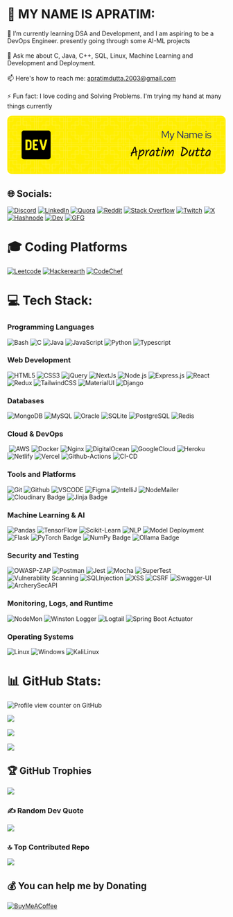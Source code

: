 # 💫 MY NAME IS APRATIM:
🌱 I’m currently learning DSA and Development, and I am aspiring to be a DevOps Engineer. presently going through some AI-ML projects<br><br>💬 Ask me about C, Java, C++, SQL, Linux, Machine Learning and Development and Deployment. <br><br>📫 Here's how to reach me: apratimdutta.2003@gmail.com<br><br>⚡ Fun fact: I love coding and Solving Problems. I'm trying my hand at many things currently

<p align="center"><img src="github-header-image.png" alt="Apratim's Profile Banner"/></p>


## 🌐 Socials:
[![Discord](https://img.shields.io/badge/Discord-7289DA?style=for-the-badge&logo=discord&logoColor=white)](https://discord.gg/https://discord.gg/eZpsF6NR) [![LinkedIn](	https://img.shields.io/badge/LinkedIn-0077B5?style=for-the-badge&logo=linkedin&logoColor=white)](https://linkedin.com/in/apratim-dutta-78b5ba216) [![Quora](https://img.shields.io/badge/Quora-%23B92B27.svg?&style=for-the-badge&logo=Quora&logoColor=white)](https://quora.com/profile/Apratim-Dutta-14) [![Reddit](https://img.shields.io/badge/Reddit-FF4500?style=for-the-badge&logo=reddit&logoColor=white)](https://reddit.com/user/National_Initial_885) [![Stack Overflow](https://img.shields.io/badge/Stack_Overflow-FE7A16?style=for-the-badge&logo=stack-overflow&logoColor=white)](https://stackoverflow.com/users/21167618) [![Twitch](https://img.shields.io/badge/Twitch-9146FF?style=for-the-badge&logo=twitch&logoColor=white)](https://twitch.tv/ap_2000s) [![X](https://img.shields.io/badge/Twitter-1DA1F2?style=for-the-badge&logo=twitter&logoColor=white)](https://x.com/ApratimDutta7) [![Hashnode](https://img.shields.io/badge/Hashnode-2962FF?style=for-the-badge&logo=hashnode&logoColor=white)](https://ap80s.hashnode.dev) [![Dev](https://img.shields.io/badge/dev.to-0A0A0A?style=for-the-badge&logo=devdotto&logoColor=white)](https://dev.to/apratim23)
[![GFG](https://img.shields.io/badge/GeeksforGeeks-298D46?style=for-the-badge&logo=geeksforgeeks&logoColor=white)](https://www.geeksforgeeks.org/user/apratimdutta2003/)

# 🎓 Coding Platforms 
[![Leetcode](https://img.shields.io/badge/-LeetCode-FFA116?style=for-the-badge&logo=LeetCode&logoColor=black)](https://leetcode.com/u/ap_90s/)
[![Hackerearth](https://img.shields.io/badge/-Hackerrank-2EC866?style=for-the-badge&logo=HackerRank&logoColor=white)](https://www.hackerrank.com/profile/apratimdutta_20)
[![CodeChef](https://img.shields.io/badge/-CodeChef-5B4638?style=for-the-badge&logo=CodeChef&logoColor=white)](https://www.codechef.com/users/apratimdutta78)

# 💻 Tech Stack:
  <div align="left">
      <img src="https://i.giphy.com/media/v1.Y2lkPTc5MGI3NjExd2Jvb3JoOGtrd283bWgzcWJobmI1NnJqM2gxM3JuYXJocTIxdnY3biZlcD12MV9pbnRlcm5hbF9naWZfYnlfaWQmY3Q9Zw/ySvhFxq6Z4LrbqaikJ/giphy.gif" alt="" width="45%%" height="auto" align="right">
      <h3>Programming Languages</h3>
      <img src="https://img.shields.io/badge/Bash-4EAA25?style=for-the-badge&logo=gnu-bash&logoColor=white" alt="Bash" />
      <img src="https://img.shields.io/badge/C-00599C?style=for-the-badge&logo=c&logoColor=white" alt="C" />
      <img src="https://img.shields.io/badge/Java-007396?style=for-the-badge&logo=java&logoColor=white" alt="Java" />
      <img src="https://img.shields.io/badge/JavaScript-F7DF1E?style=for-the-badge&logo=javascript&logoColor=black" alt="JavaScript" />
      <img src="https://img.shields.io/badge/Python-3776AB?style=for-the-badge&logo=python&logoColor=white" alt="Python" /> 
       <img src="https://img.shields.io/badge/TypeScript-007ACC?style=for-the-badge&logo=typescript&logoColor=white" alt="Typescript" />
      <h3>Web Development</h3>
      <img src="https://img.shields.io/badge/HTML5-E34F26?style=for-the-badge&logo=html5&logoColor=white" alt="HTML5" />
      <img src="https://img.shields.io/badge/CSS3-1572B6?style=for-the-badge&logo=css3&logoColor=white" alt="CSS3" />
      <img src="https://img.shields.io/badge/jQuery-0769AD?style=for-the-badge&logo=jquery&logoColor=white" alt="jQuery" />
       <img src="https://img.shields.io/badge/Next.js-000?logo=nextdotjs&logoColor=fff&style=for-the-badge" alt="NextJs" />
      <img src="https://img.shields.io/badge/Node.js-339933?style=for-the-badge&logo=nodedotjs&logoColor=white" alt="Node.js" />
      <img src="https://img.shields.io/badge/Express.js-404D59?style=for-the-badge&logo=express&logoColor=white" alt="Express.js" />
      <img src="https://img.shields.io/badge/React-61DAFB?style=for-the-badge&logo=react&logoColor=black" alt="React" />
     <img src="https://img.shields.io/badge/Redux-593D88?style=for-the-badge&logo=redux&logoColor=white" alt="Redux" />
      <img src="https://img.shields.io/badge/Tailwind_CSS-38B2AC?style=for-the-badge&logo=tailwind-css&logoColor=white" alt="TailwindCSS" />
     <img src="https://img.shields.io/badge/Material--UI-0081CB?style=for-the-badge&logo=material-ui&logoColor=white" alt="MaterialUI" />
    <img src="https://img.shields.io/badge/Django-092E20?style=for-the-badge&logo=django&logoColor=white" alt="Django"/>
      <h3>Databases</h3>
      <img src="https://img.shields.io/badge/MongoDB-4EA94B?style=for-the-badge&logo=mongodb&logoColor=white" alt="MongoDB" />
      <img src="https://img.shields.io/badge/MySQL-4479A1?style=for-the-badge&logo=mysql&logoColor=white" alt="MySQL" />
      <img src="https://img.shields.io/badge/Oracle-F80000?style=for-the-badge&logo=oracle&logoColor=white" alt="Oracle" />
      <img src="https://img.shields.io/badge/SQLite-003B57?style=for-the-badge&logo=sqlite&logoColor=white" alt="SQLite" />
       <img src="https://img.shields.io/badge/PostgreSQL-316192?style=for-the-badge&logo=postgresql&logoColor=white" alt="PostgreSQL" />
     <img src="https://img.shields.io/badge/redis-%23DD0031.svg?&style=for-the-badge&logo=redis&logoColor=white" alt="Redis" />
    <h3>Cloud & DevOps</h3>
      <img src="" alt="" />
      <img src="https://img.shields.io/badge/Amazon_AWS-FF9900?style=for-the-badge&logo=amazonaws&logoColor=white" alt="AWS" />
       <img src="https://img.shields.io/badge/Docker-2496ED?style=for-the-badge&logo=docker&logoColor=white" alt="Docker" />
      <img src="https://img.shields.io/badge/Nginx-009639?style=for-the-badge&logo=nginx&logoColor=white" alt="Nginx" />
      <img src="https://img.shields.io/badge/Digital_Ocean-0080FF?style=for-the-badge&logo=DigitalOcean&logoColor=white" alt="DigitalOcean" />
       <img src="https://img.shields.io/badge/Google_Cloud-4285F4?style=for-the-badge&logo=google-cloud&logoColor=white" alt="GoogleCloud" />
       <img src="https://img.shields.io/badge/Heroku-430098?style=for-the-badge&logo=heroku&logoColor=white" alt="Heroku" />
        <img src="https://img.shields.io/badge/Netlify-00C7B7?style=for-the-badge&logo=netlify&logoColor=white" alt="Netlify" />
      <img src="https://img.shields.io/badge/Vercel-000000?style=for-the-badge&logo=vercel&logoColor=white" alt="Vercel" />
       <img src="https://img.shields.io/badge/GitHub_Actions-2088FF?style=for-the-badge&logo=github-actions&logoColor=white" alt="Github-Actions" />
        <img src="https://img.shields.io/badge/CI/CD-A04000?style=for-the-badge&logo=git&logoColor=white" alt="CI-CD" />
       <h3>Tools and Platforms </h3>
        <img src="https://img.shields.io/badge/Git-F05032?style=for-the-badge&logo=git&logoColor=white" alt="Git" /> 
         <img src="https://img.shields.io/badge/GitHub-181717?style=for-the-badge&logo=github&logoColor=white" alt="Github" />
     <img src="https://img.shields.io/badge/VS%20Code-007ACC?style=for-the-badge&logo=visual-studio-code&logoColor=white" alt="VSCODE" />
     <img src="https://img.shields.io/badge/Figma-F24E1E?style=for-the-badge&logo=figma&logoColor=white" alt="Figma" />
      <img src="https://img.shields.io/badge/IntelliJ_IDEA-000000.svg?style=for-the-badge&logo=intellij-idea&logoColor=white" alt="IntelliJ" />
     <img src="https://img.shields.io/badge/Nodemailer-Email%20Service-yellow?style=for-the-badge&logo=gmail&logoColor=white" alt="NodeMailer" />
     <img src="https://img.shields.io/badge/Cloudinary-3448C5?logo=cloudinary&logoColor=fff&style=for-the-badge" alt="Cloudinary Badge">
    <img src="https://img.shields.io/badge/Jinja-B41717?logo=jinja&logoColor=fff&style=for-the-badge" alt="Jinja Badge"/>
      <h3>Machine Learning & AI</h3>
      <img src="https://img.shields.io/badge/Pandas-150458?style=for-the-badge&logo=pandas&logoColor=white" alt="Pandas" />
     <img src ="https://img.shields.io/badge/TensorFlow-FF6F00?style=for-the-badge&logo=tensorflow&logoColor=white" alt="TensorFlow" />
     <img src="https://img.shields.io/badge/scikit--learn-F7931E?style=for-the-badge&logo=scikit-learn&logoColor=white" alt="Scikit-Learn" />
     <img src="https://img.shields.io/badge/NLP-8A2BE2?style=for-the-badge" alt="NLP" />
     <img src="https://img.shields.io/badge/Model%20Deployment-0A9396?style=for-the-badge&logo=docker&logoColor=white" alt="Model Deployment" />
    <img src="https://img.shields.io/badge/Flask-000000?style=for-the-badge&logo=flask&logoColor=white" alt="Flask" />
    <img src="https://img.shields.io/badge/PyTorch-EE4C2C?logo=pytorch&logoColor=fff&style=for-the-badge" alt="PyTorch Badge">
    <img src="https://img.shields.io/badge/NumPy-013243?logo=numpy&logoColor=fff&style=for-the-badge" alt="NumPy Badge">
    <img src="https://img.shields.io/badge/Ollama-000?logo=ollama&logoColor=fff&style=for-the-badge" alt="Ollama Badge">
    <h3>Security and Testing</h3>
      <img src="https://img.shields.io/badge/OWASP%20ZAP-000000?style=for-the-badge&logo=owasp&logoColor=white" alt="OWASP-ZAP" />
     <img src="https://img.shields.io/badge/Postman-FF6C37?style=for-the-badge&logo=postman&logoColor=white" alt="Postman" />
     <img src="https://img.shields.io/badge/Jest-C21325?style=for-the-badge&logo=jest&logoColor=white" alt="Jest" />
     <img src="https://img.shields.io/badge/Mocha-8D6748?style=for-the-badge&logo=mocha&logoColor=white" alt="Mocha" />
     <img src="https://img.shields.io/badge/Supertest-20232A?style=for-the-badge&logo=testing-library&logoColor=white" alt="SuperTest" />
     <img src="https://img.shields.io/badge/Vulnerability%20Scanning-F72585?style=for-the-badge" alt="Vulnerability Scanning" />
     <img src="https://img.shields.io/badge/SQLi-E63946?style=for-the-badge&logo=sqlite&logoColor=white" alt="SQLInjection" />
     <img src="https://img.shields.io/badge/XSS-FFB703?style=for-the-badge&logo=javascript&logoColor=white" alt="XSS" />
     <img src="https://img.shields.io/badge/CSRF-219EBC?style=for-the-badge&logoColor=white" alt="CSRF" />
     <img src="https://img.shields.io/badge/-Swagger-%23Clojure?style=for-the-badge&logo=swagger&logoColor=white" alt="Swagger-UI" />
     <img src="https://img.shields.io/badge/ArcherySec-Security%20Scanner-red?style=for-the-badge&logo=arch-linux&logoColor=white" alt="ArcherySecAPI" />
    <h3> Monitoring, Logs, and Runtime</h3>
     <img src="https://img.shields.io/badge/Nodemon-76D04B?style=for-the-badge&logo=nodemon&logoColor=white" alt="NodeMon" />
     <img src="https://img.shields.io/badge/Winston%20Logger-2C3E50?style=for-the-badge&logo=node.js&logoColor=white" alt="Winston Logger" />
    <img src="https://img.shields.io/badge/Logtail-0A9396?style=for-the-badge" alt="Logtail" />
     <img src="https://img.shields.io/badge/Spring%20Boot%20Actuator-6DB33F?style=for-the-badge&logo=spring-boot&logoColor=white" alt="Spring Boot Actuator" />
      <h3>Operating Systems</h3>
      <img src="https://img.shields.io/badge/Linux-FCC624?style=for-the-badge&logo=linux&logoColor=black" alt="Linux" />
      <img src="https://img.shields.io/badge/Windows-0078D6?style=for-the-badge&logo=windows&logoColor=white" alt="Windows" />
     <img src="https://img.shields.io/badge/Kali_Linux-557C94?style=for-the-badge&logo=kali-linux&logoColor=white" alt="KaliLinux" />
    </div>
  </div>
  
# 📊 GitHub Stats:

![Profile view counter on GitHub](https://komarev.com/ghpvc/?username=Apratim23)	

![](https://github-readme-stats.vercel.app/api?username=Apratim23&theme=dark&hide_border=true&include_all_commits=false&count_private=false)<br/>

![](https://github-readme-streak-stats.herokuapp.com/?user=Apratim23&theme=dark&hide_border=true)<br/>

![](https://github-readme-stats.vercel.app/api/top-langs/?username=Apratim23&theme=dark&hide_border=true&include_all_commits=false&count_private=false&layout=compact)

## 🏆 GitHub Trophies
![](https://github-profile-trophy.vercel.app/?username=Apratim23&theme=radical&no-frame=false&no-bg=false&margin-w=4)

### ✍️ Random Dev Quote
![](https://quotes-github-readme.vercel.app/api?type=horizontal&theme=dark)

### 🔝 Top Contributed Repo
![](https://github-contributor-stats.vercel.app/api?username=Apratim23&limit=5&theme=shadow_green&combine_all_yearly_contributions=true) 


  ## 💰 You can help me by Donating
  [![BuyMeACoffee](https://img.shields.io/badge/Buy%20Me%20a%20Coffee-ffdd00?style=for-the-badge&logo=buy-me-a-coffee&logoColor=black)](https://buymeacoffee.com/apratim786687) 

  

